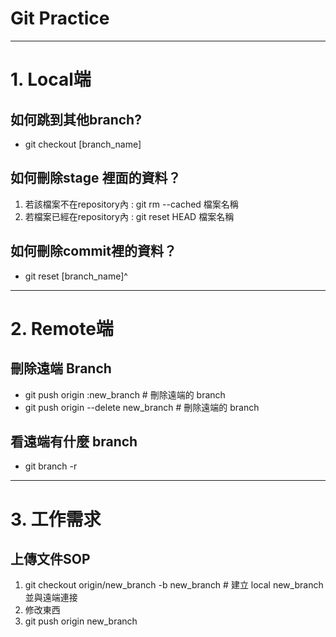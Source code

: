# Git Practice
***
# 1. Local端 
## 如何跳到其他branch?
- git checkout [branch_name]
## 如何刪除stage 裡面的資料？
1. 若該檔案不在repository內 : git rm --cached 檔案名稱
2. 若檔案已經在repository內 : git reset HEAD 檔案名稱

## 如何刪除commit裡的資料？
- git reset [branch_name]^

***
# 2. Remote端
## 刪除遠端 Branch
- git push origin :new_branch # 刪除遠端的 branch
- git push origin --delete new_branch # 刪除遠端的 branch

## 看遠端有什麼 branch
- git branch -r 

***
# 3. 工作需求
## 上傳文件SOP
1. git checkout origin/new_branch -b new_branch # 建立 local new_branch 並與遠端連接
2. 修改東西
3. git push origin new_branch
